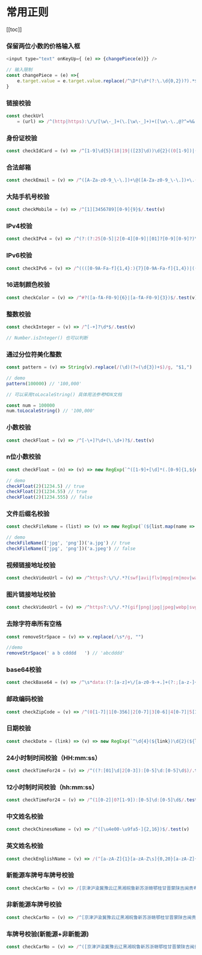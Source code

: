 # 常用正则

[[toc]]


### 保留两位小数的价格输入框
```javascript
<input type="text" onKeyUp={ (e) => {changePiece(e)}} /> 

// 输入限制
const changePiece = (e) =>{
    e.target.value = e.target.value.replace(/^\D*(\d*(?:\.\d{0,2})?).*$/g, '$1');
}
```

### 链接校验
```javascript
const checkUrl 
    = (url) => /^(http|https):\/\/[\w\-_]+(\.[\w\-_]+)+([\w\-\.,@?^=%&:/~\+#]*[\w\-\@?^=%&/~\+#])?/.test(url)
```

### 身份证校验
```javascript
const checkIdCard = (v) => /^[1-9]\d{5}(18|19|([23]\d))\d{2}((0[1-9])|(10|11|12))(([0-2][1-9])|10|20|30|31)\d{3}[0-9Xx]$/.test(v)
```

### 合法邮箱
```javascript
const checkEmail = (v) => /^([A-Za-z0-9_\-\.])+\@([A-Za-z0-9_\-\.])+\.([A-Za-z]{2,4})$/.test(v)
```

### 大陆手机号校验
```javascript
const checkMobile = (v) => /^[1][3456789][0-9]{9}$/.test(v)
```

### IPv4校验
```javascript
const checkIPv4 = (v) => /^(?:(?:25[0-5]|2[0-4][0-9]|[01]?[0-9][0-9]?)\.){3}(?:25[0-5]|2[0-4][0-9]|[01]?[0-9][0-9]?)$/.test(v)
```

### IPv6校验
```javascript
const checkIPv6 = (v) => /^((([0-9A-Fa-f]{1,4}:){7}[0-9A-Fa-f]{1,4})|(([0-9A-Fa-f]{1,4}:){6}:[0-9A-Fa-f]{1,4})|(([0-9A-Fa-f]{1,4}:){5}:([0-9A-Fa-f]{1,4}:)?[0-9A-Fa-f]{1,4})|(([0-9A-Fa-f]{1,4}:){4}:([0-9A-Fa-f]{1,4}:){0,2}[0-9A-Fa-f]{1,4})|(([0-9A-Fa-f]{1,4}:){3}:([0-9A-Fa-f]{1,4}:){0,3}[0-9A-Fa-f]{1,4})|(([0-9A-Fa-f]{1,4}:){2}:([0-9A-Fa-f]{1,4}:){0,4}[0-9A-Fa-f]{1,4})|(([0-9A-Fa-f]{1,4}:){6}((\b((25[0-5])|(1\d{2})|(2[0-4]\d)|(\d{1,2}))\b)\.){3}(\b((25[0-5])|(1\d{2})|(2[0-4]\d)|(\d{1,2}))\b))|(([0-9A-Fa-f]{1,4}:){0,5}:((\b((25[0-5])|(1\d{2})|(2[0-4]\d)|(\d{1,2}))\b)\.){3}(\b((25[0-5])|(1\d{2})|(2[0-4]\d)|(\d{1,2}))\b))|(::([0-9A-Fa-f]{1,4}:){0,5}((\b((25[0-5])|(1\d{2})|(2[0-4]\d)|(\d{1,2}))\b)\.){3}(\b((25[0-5])|(1\d{2})|(2[0-4]\d)|(\d{1,2}))\b))|([0-9A-Fa-f]{1,4}::([0-9A-Fa-f]{1,4}:){0,5}[0-9A-Fa-f]{1,4})|(::([0-9A-Fa-f]{1,4}:){0,6}[0-9A-Fa-f]{1,4})|(([0-9A-Fa-f]{1,4}:){1,7}:))$/i.test(v)
```

### 16进制颜色校验
```javascript
const checkColor = (v) => /^#?([a-fA-F0-9]{6}|[a-fA-F0-9]{3})$/.test(v)
```

### 整数校验
```javascript
const checkInteger = (v) => /^[-+]?\d*$/.test(v)

// Number.isInteger() 也可以判断
```

### 通过分位符美化整数
```javascript
const pattern = (v) => String(v).replace(/(\d)(?=(\d{3})+$)/g, "$1,")

// demo
pattern(100000) // '100,000'

// 可以采用toLocaleString() 具体用法参考MDN文档

const num = 100000
num.toLocaleString() // '100,000'
```

### 小数校验
```javascript
const checkFloat = (v) => /^[-\+]?\d+(\.\d+)?$/.test(v)
```

### n位小数校验
```javascript
const checkFloat = (n) => (v) => new RegExp(`^([1-9]+[\d]*(.[0-9]{1,${n}})?)$`).test(v)

// demo
checkFloat(2)(1234.5) // true
checkFloat(2)(1234.55) // true
checkFloat(2)(1234.555) // false
```

### 文件后缀名校验
```javascript
const checkFileName = (list) => (v) => new RegExp(`(${list.map(name => `.${name}`).join('|')})$`).test(v)

// demo
checkFileName(['jpg', 'png'])('a.jpg') // true
checkFileName(['jpg', 'png'])('a.jpeg') // false
```

### 视频链接地址校验
```javascript
const checkVideoUrl = (v) => /^https?:\/\/.*?(swf|avi|flv|mpg|rm|mov|wav|asf|3gp|mkv|rmvb|mp4)$/i.test(v)
```

### 图片链接地址校验
```javascript
const checkVideoUrl = (v) => /^https?:\/\/.*?(gif|png|jpg|jpeg|webp|svg|psd|bmp|tif)$/i.test(v)
```

### 去除字符串所有空格
```javascript
const removeStrSpace = (v) => v.replace(/\s*/g, "")

//demo
removeStrSpace(' a b cdddd   ') // 'abcdddd'
```

### base64校验
```javascript
const checkBase64 = (v) => /^\s*data:(?:[a-z]+\/[a-z0-9-+.]+(?:;[a-z-]+=[a-z0-9-]+)?)?(?:;base64)?,([a-z0-9!$&',()*+;=\-._~:@\/?%\s]*?)\s*$/i.test(v)
```
### 邮政编码校验
```javascript
const checkZipCode = (v) => /^(0[1-7]|1[0-356]|2[0-7]|3[0-6]|4[0-7]|5[1-7]|6[1-7]|7[0-5]|8[013-6])\d{4}$/.test(v)
```

### 日期校验
```javascript
const checkDate = (link) => (v) => new RegExp(`^\d{4}(${link})\d{2}(${link})\d{2}`).test(v)
```

### 24小时制时间校验（HH:mm:ss）
```javascript
const checkTimeFor24 = (v) => /^((?:[01]\d|2[0-3]):[0-5]\d:[0-5]\d$)/.test(v)
```
### 12小时制时间校验（hh:mm:ss）
```javascript
const checkTimeFor24 = (v) => /^(1[0-2]|0?[1-9]):[0-5]\d:[0-5]\d$/.test(v)
```

### 中文姓名校验
```javascript
const checkChineseName = (v) => /^([\u4e00-\u9fa5·]{2,16})$/.test(v)
```

### 英文姓名校验
```javascript
const checkEnglishName = (v) => /(^[a-zA-Z]{1}[a-zA-Z\s]{0,20}[a-zA-Z]{1}$)/.test(v)
```

### 新能源车牌号车牌号校验
```javascript
const checkCarNo = (v) => /[京津沪渝冀豫云辽黑湘皖鲁新苏浙赣鄂桂甘晋蒙陕吉闽贵粤青藏川宁琼使领 A-Z]{1}[A-HJ-NP-Z]{1}(([0-9]{5}[DF])|([DF][A-HJ-NP-Z0-9][0-9]{4}))$/.test(v)
```

### 非新能源车牌号校验
```javascript
const checkCarNo = (v) => /^[京津沪渝冀豫云辽黑湘皖鲁新苏浙赣鄂桂甘晋蒙陕吉闽贵粤青藏川宁琼使领 A-Z]{1}[A-HJ-NP-Z]{1}[A-Z0-9]{4}[A-Z0-9挂学警港澳]{1}$/.test(v)
```

### 车牌号校验(新能源+非新能源)
```javascript
const checkCarNo = (v) => /^([京津沪渝冀豫云辽黑湘皖鲁新苏浙赣鄂桂甘晋蒙陕吉闽贵粤青藏川宁琼使领 A-Z]{1}[A-HJ-NP-Z]{1}(([0-9]{5}[DF])|([DF]([A-HJ-NP-Z0-9])[0-9]{4})))|([京津沪渝冀豫云辽黑湘皖鲁新苏浙赣鄂桂甘晋蒙陕吉闽贵粤青藏川宁琼使领 A-Z]{1}[A-Z]{1}[A-HJ-NP-Z0-9]{4}[A-HJ-NP-Z0-9 挂学警港澳]{1})$/.test(v)
```